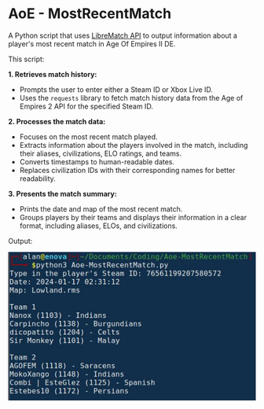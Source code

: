 # AoE - MostRecentMatch #

A Python script that uses [LibreMatch API](https://wiki.librematch.org/steam/start) to output information about a player's most recent match in Age Of Empires II DE. 

This script:

**1. Retrieves match history:**

- Prompts the user to enter either a Steam ID or Xbox Live ID.
- Uses the `requests` library to fetch match history data from the Age of Empires 2 API for the specified Steam ID.

**2. Processes the match data:**

- Focuses on the most recent match played.
- Extracts information about the players involved in the match, including their aliases, civilizations, ELO ratings, and teams.
- Converts timestamps to human-readable dates.
- Replaces civilization IDs with their corresponding names for better readability.

**3. Presents the match summary:**

- Prints the date and map of the most recent match.
- Groups players by their teams and displays their information in a clear format, including aliases, ELOs, and civilizations.

Output:

![Screenshot](Screenshot.jpg)
